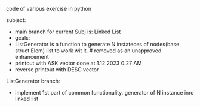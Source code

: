 code of various exercise in python


subject: 
 - main branch for current Subj is: Linked List
 - goals:
  - ListGenerator is a function to generate N instateces of nodes(base struct Elem) list to work wit it.  # removed as an unapproved enhancement
  - printout  with ASK vector done at 1.12.2023 0:27 AM
  - reverse printout  with DESC vector

ListGenerator branch:
 - implement 1st part of common functionality. generator of N instance inro linked list
